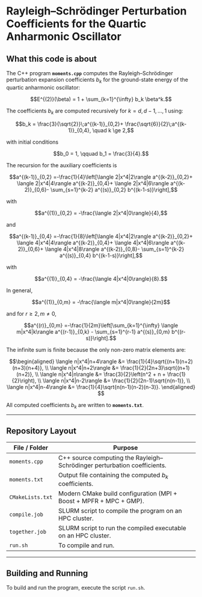 # Rayleigh–Schrödinger Perturbation Coefficients for the Quartic Anharmonic Oscillator

## What this code is about

The C++ program **`moments.cpp`** computes the Rayleigh–Schrödinger perturbation expansion coefficients $b_k$ for the ground-state energy of the quartic anharmonic oscillator:

$$E^{(2)}(\beta) = 1 + \sum_{k=1}^{\infty} b_k \beta^k.$$

The coefficients $b_k$ are computed recursively for $k = d, d-1, \dots, 1$ using:

$$b_k = \frac{3}{\sqrt{2}}\;a^{(k-1)}_{0,2}+ \frac{\sqrt{6}}{2}\;a^{(k-1)}_{0,4}, \quad k \ge 2,$$

with initial conditions

$$b_0 = 1, \qquad b_1 = \frac{3}{4}.$$

The recursion for the auxiliary coefficients is

$$a^{(k-1)}_{0,2} =-\frac{1}{4}\left[\langle 2|x^4|2\rangle a^{(k-2)}_{0,2}+ \langle 2|x^4|4\rangle a^{(k-2)}_{0,4}+ \langle 2|x^4|6\rangle a^{(k-2)}_{0,6}- \sum_{s=1}^{k-2} a^{(s)}_{0,2} b^{(k-1-s)}\right],$$

with

$$a^{(1)}_{0,2} = -\frac{\langle 2|x^4|0\rangle}{4},$$

and

$$a^{(k-1)}_{0,4} =-\frac{1}{8}\left[\langle 4|x^4|2\rangle a^{(k-2)}_{0,2}+ \langle 4|x^4|4\rangle a^{(k-2)}_{0,4}+ \langle 4|x^4|6\rangle a^{(k-2)}_{0,6}+ \langle 4|x^4|8\rangle a^{(k-2)}_{0,8}- \sum_{s=1}^{k-2} a^{(s)}_{0,4} b^{(k-1-s)}\right],$$

with

$$a^{(1)}_{0,4} = -\frac{\langle 4|x^4|0\rangle}{8}.$$

In general,

$$a^{(1)}_{0,m} = -\frac{\langle m|x^4|0\rangle}{2m}$$

and for $r \ge 2, m \ne 0$,

$$a^{(r)}_{0,m} =-\frac{1}{2m}\left[\sum_{k=1}^{\infty} \langle m|x^4|k\rangle a^{(r-1)}_{0,k} - \sum_{s=1}^{r-1} a^{(s)}_{0,m} b^{(r-s)}\right].$$

The infinite sum is finite because the only non-zero matrix elements are:

$$\begin{aligned}
\langle n|x^4|n+4\rangle &= \frac{1}{4}\sqrt{(n+1)(n+2)(n+3)(n+4)}, \\
\langle n|x^4|n+2\rangle &= \frac{1}{2}(2n+3)\sqrt{(n+1)(n+2)}, \\
\langle n|x^4|n\rangle   &= \frac{3}{2}\left(n^2 + n + \frac{1}{2}\right), \\
\langle n|x^4|n-2\rangle &= \frac{1}{2}(2n-1)\sqrt{n(n-1)}, \\
\langle n|x^4|n-4\rangle &= \frac{1}{4}\sqrt{n(n-1)(n-2)(n-3)}.
\end{aligned}
$$

All computed coefficients $b_k$ are written to **`moments.txt`**.




---

## Repository Layout

| File / Folder     | Purpose                                                                  |
|-------------------|---------------------------------------------------------------------------|
| `moments.cpp`     | C++ source computing the Rayleigh–Schrödinger perturbation coefficients. |
| `moments.txt`     | Output file containing the computed $b_k$ coefficients.                  |
| `CMakeLists.txt`  | Modern CMake build configuration (MPI + Boost + MPFR + MPC + GMP).      |
| `compile.job`     | SLURM script to compile the program on an HPC cluster.                  |
| `together.job`    | SLURM script to run the compiled executable on an HPC cluster.          |
| `run.sh`         | To compile and run.       |

---

## Building and Running
 To build and run the program, execute the script `run.sh`. 
